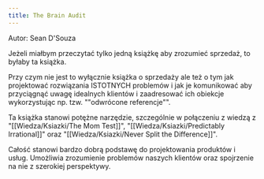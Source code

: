 ```yaml
---
title: The Brain Audit
---
```


Autor: Sean D'Souza

Jeżeli miałbym przeczytać tylko jedną książkę aby zrozumieć sprzedaż, to byłaby ta książka. 

Przy czym nie jest to wyłącznie książka o sprzedaży ale też o tym jak projektować rozwiązania ISTOTNYCH problemów i jak je komunikować aby przyciągnąć uwagę idealnych klientów i zaadresować ich obiekcje wykorzystując np. tzw. ""odwrócone referencje"". 

Ta książka stanowi potężne narzędzie, szczególnie w połączeniu z wiedzą z "[[Wiedza/Ksiazki/The Mom Test]]", "[[Wiedza/Ksiazki/Predictably Irrational]]" oraz "[[Wiedza/Ksiazki/Never Split the Difference]]". 

Całość stanowi bardzo dobrą podstawę do projektowania produktów i usług. Umożliwia zrozumienie problemów naszych klientów oraz spojrzenie na nie z szerokiej perspektywy.